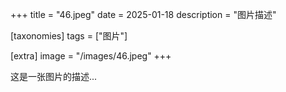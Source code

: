 +++
title = "46.jpeg"
date = 2025-01-18
description = "图片描述"

[taxonomies]
tags = ["图片"]

[extra]
image = "/images/46.jpeg"
+++

这是一张图片的描述...
